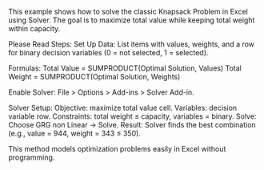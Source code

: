 This example shows how to solve the classic Knapsack Problem in Excel using Solver. The goal is to maximize total value while keeping total weight within capacity.

Please Read Steps:
Set Up Data: List items with values, weights, and a row for binary decision variables (0 = not selected, 1 = selected).

Formulas:
Total Value = SUMPRODUCT(Optimal Solution, Values)
Total Weight = SUMPRODUCT(Optimal Solution, Weights)

Enable Solver: File > Options > Add-ins > Solver Add-in.

Solver Setup:
Objective: maximize total value cell.
Variables: decision variable row.
Constraints: total weight ≤ capacity, variables = binary.
Solve: Choose GRG non Linear → Solve.
Result: Solver finds the best combination (e.g., value = 944, weight = 343 ≤ 350).

This method models optimization problems easily in Excel without programming.


